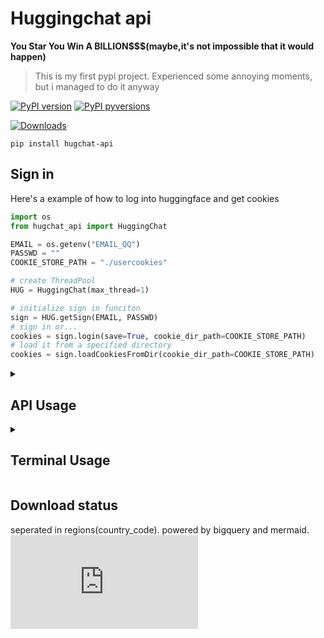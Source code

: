 # Huggingchat api

**You Star You Win A BILLION$$$(maybe,it's not impossible that it would happen)**

> This is my first pypi project. Experienced some annoying moments, but i managed to do it anyway

[![PyPI version](https://img.shields.io/pypi/v/hugchat-api.svg)](https://pypi.python.org/pypi/hugchat-api/)
[![PyPI pyversions](https://img.shields.io/pypi/pyversions/hugchat-api.svg)](https://pypi.python.org/pypi/hugchat-api/)

[![Downloads](https://static.pepy.tech/badge/hugchat-api)](https://pepy.tech/project/hugchat-api)

```shell
pip install hugchat-api
```

## Sign in
Here's a example of how to log into huggingface and get cookies
```python
import os
from hugchat_api import HuggingChat

EMAIL = os.getenv("EMAIL_QQ")
PASSWD = ""
COOKIE_STORE_PATH = "./usercookies"

# create ThreadPool
HUG = HuggingChat(max_thread=1)       

# initialize sign in funciton
sign = HUG.getSign(EMAIL, PASSWD)   
# sign in or...
cookies = sign.login(save=True, cookie_dir_path=COOKIE_STORE_PATH)
# load it from a specified directory
cookies = sign.loadCookiesFromDir(cookie_dir_path=COOKIE_STORE_PATH)
```

<details>

<summary>

## API Usage

</summary>


- Create Bot
```python
bot = HUG.getBot(email=EMAIL, cookies=cookies, model=ListBots.<model name>)
```
- Get all conversations & Print title
```python
conversations = bot.getConversations()
conv_id = list(conversations.keys())[0]
print(conversations[conv_id])
```
- Get all chat histories by conversation_id
```python
histories = bot.getHistoriesByID(conversation_id=conv_id)
print(formatHistory(histories))
```
- Delete a conversation
```python
bot.removeConversation(conversation_id=conv_id)
```
- Create a new conversation
```python
conversation_id = bot.createConversation()
```
- Chat
```python
# chat
message = bot.chat(
    text="hi",
    conversation_id=conversation_id,
    web_search=True,
    max_tries=2,
    # callback=(bot.updateTitle, (conversation_id,))
)
# wait the full text or...
while not message.web_search_done:
    time.sleep(0.1)
print(message.getWebSearchSteps())
while not message.isDone():
    time.sleep(0.1)
print(message.getFinalText())
# get the stream text instantly
print(message.getWebSearchSteps())
print(message.getText())
```

**Code:**

```python
import os, time

from hugchat_api import HuggingChat
from hugchat_api.core import ListBots
from hugchat_api.utils import formatHistory, formatConversations

EMAIL = os.getenv("EMAIL")
PASSWD = os.getenv("PASSWD")
COOKIE_STORE_PATH = "./usercookies"

'''create ThreadPool'''
HUG = HuggingChat(max_thread=1)


'''initialize sign in funciton'''
sign = HUG.getSign(EMAIL, PASSWD)

'''sign in or...'''
cookies = sign.login(save=True, cookie_dir_path=COOKIE_STORE_PATH)
# cookies = sign.loadCookiesFromDir()



'''create bot with MetaAI's model'''
bot = HUG.getBot(email=EMAIL, cookies=cookies, model=ListBots.META_70B_HF)

'''get all conversations and see one's title'''
conversations = bot.getConversations()
conv_id = list(conversations.keys())[0]
print(conversations[conv_id])

'''get all chat histories by conversation_id'''
histories = bot.getHistoriesByID(conversation_id=conv_id)
print(formatHistory(histories))

'''delete a conversation'''
bot.removeConversation(conversation_id=conv_id)

'''create a new conversation'''
conversation_id = bot.createConversation()

'''chat'''
message = bot.chat(
    text="hi",
    conversation_id=conversation_id,
    web_search=True,
    max_tries=2,
    # callback=(bot.updateTitle, (conversation_id,))
)



'''wait the full text or...'''
while not message.web_search_done:
    time.sleep(0.1)
print(message.getWebSearchSteps())
while not message.isDone():
    time.sleep(0.1)
print(message.getFinalText())

'''get the stream text instantly'''
print(message.getWebSearchSteps())
print(message.getText())
```

</details>


<details>

<summary>

## Terminal Usage

</summary>


### Start up
```shell
python -m hugchat_api.terminal_cli -u your_email
```

| Params | Descriptions                      |
|--------|-----------------------------------|
| -u     | Login Email                       |
| -p     | Use password or not (optional)    |
| -f     | Ignore the saved cookie and login |

### Commands
Use `/` + `command` to execute commands:

| Commands   | Descriptions                           |
|------------|----------------------------------------|
| q/exit     | Exit the program                       |
| ls         | List all conversations                 |
| cd <index> | cd into the chosen conversation        |
| new        | Create a new conversation              |
| rm <index> | delete the chosen conversation         |
| old        | Print out the conversation's histories |
| web        | Switch 'Search Web' enable option      |

Anything not start with `/` will be seen as chat message.

Example:
```text
(None) > /ls
#* Conversations established:
#
#       0. [649471fa525d2d2474973871] - Hello there! How can I help you? Let me know if you need something specific done.
#       1. [64946fb2525d2d247497382c] - Hi there! How can I assist you?

(None) > /cd 0
(647e09ccabd9de3d82d6fba0) > hi
#(user): hi
#(HFBot): ...
(647e09ccabd9de3d82d6fba0) > /web
#WEB_SEARCH is set to `True`
(647e09ccabd9de3d82d6fba0) > hi
# ...(steps about web search)
#(HFBot): ...
```

</details>

## Download status
seperated in regions(country_code). powered by bigquery and mermaid.
![test](http://47.94.146.109:8000/.md)
